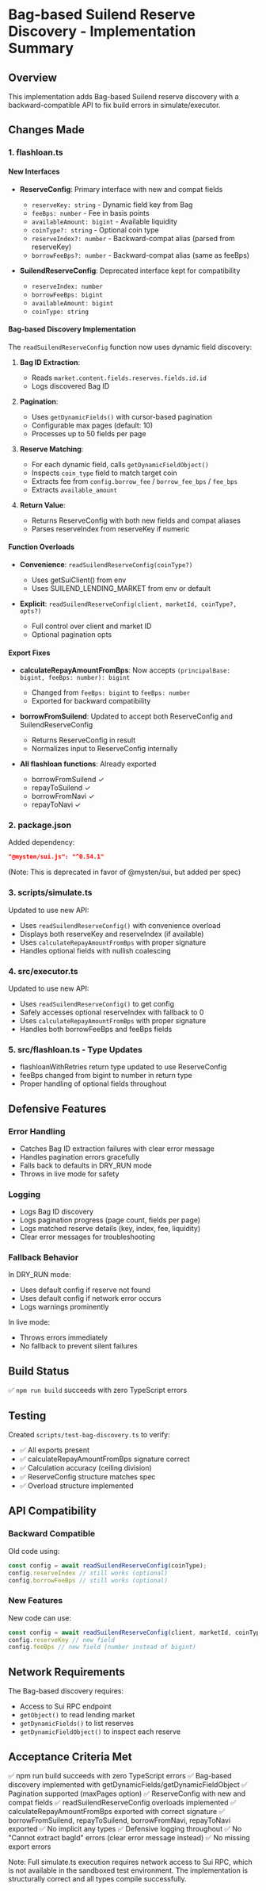 # Bag-based Suilend Reserve Discovery - Implementation Summary

## Overview
This implementation adds Bag-based Suilend reserve discovery with a backward-compatible API to fix build errors in simulate/executor.

## Changes Made

### 1. flashloan.ts

#### New Interfaces
- **ReserveConfig**: Primary interface with new and compat fields
  - `reserveKey: string` - Dynamic field key from Bag
  - `feeBps: number` - Fee in basis points
  - `availableAmount: bigint` - Available liquidity
  - `coinType?: string` - Optional coin type
  - `reserveIndex?: number` - Backward-compat alias (parsed from reserveKey)
  - `borrowFeeBps?: number` - Backward-compat alias (same as feeBps)

- **SuilendReserveConfig**: Deprecated interface kept for compatibility
  - `reserveIndex: number`
  - `borrowFeeBps: bigint`
  - `availableAmount: bigint`
  - `coinType: string`

#### Bag-based Discovery Implementation
The `readSuilendReserveConfig` function now uses dynamic field discovery:

1. **Bag ID Extraction**: 
   - Reads `market.content.fields.reserves.fields.id.id`
   - Logs discovered Bag ID

2. **Pagination**:
   - Uses `getDynamicFields()` with cursor-based pagination
   - Configurable max pages (default: 10)
   - Processes up to 50 fields per page

3. **Reserve Matching**:
   - For each dynamic field, calls `getDynamicFieldObject()`
   - Inspects `coin_type` field to match target coin
   - Extracts fee from `config.borrow_fee` / `borrow_fee_bps` / `fee_bps`
   - Extracts `available_amount`

4. **Return Value**:
   - Returns ReserveConfig with both new fields and compat aliases
   - Parses reserveIndex from reserveKey if numeric

#### Function Overloads
- **Convenience**: `readSuilendReserveConfig(coinType?)`
  - Uses getSuiClient() from env
  - Uses SUILEND_LENDING_MARKET from env or default
  
- **Explicit**: `readSuilendReserveConfig(client, marketId, coinType?, opts?)`
  - Full control over client and market ID
  - Optional pagination opts

#### Export Fixes
- **calculateRepayAmountFromBps**: Now accepts `(principalBase: bigint, feeBps: number): bigint`
  - Changed from `feeBps: bigint` to `feeBps: number`
  - Exported for backward compatibility

- **borrowFromSuilend**: Updated to accept both ReserveConfig and SuilendReserveConfig
  - Returns ReserveConfig in result
  - Normalizes input to ReserveConfig internally

- **All flashloan functions**: Already exported
  - borrowFromSuilend ✓
  - repayToSuilend ✓
  - borrowFromNavi ✓
  - repayToNavi ✓

### 2. package.json
Added dependency:
```json
"@mysten/sui.js": "^0.54.1"
```
(Note: This is deprecated in favor of @mysten/sui, but added per spec)

### 3. scripts/simulate.ts
Updated to use new API:
- Uses `readSuilendReserveConfig()` with convenience overload
- Displays both reserveKey and reserveIndex (if available)
- Uses `calculateRepayAmountFromBps` with proper signature
- Handles optional fields with nullish coalescing

### 4. src/executor.ts
Updated to use new API:
- Uses `readSuilendReserveConfig()` to get config
- Safely accesses optional reserveIndex with fallback to 0
- Uses `calculateRepayAmountFromBps` with proper signature
- Handles both borrowFeeBps and feeBps fields

### 5. src/flashloan.ts - Type Updates
- flashloanWithRetries return type updated to use ReserveConfig
- feeBps changed from bigint to number in return type
- Proper handling of optional fields throughout

## Defensive Features

### Error Handling
- Catches Bag ID extraction failures with clear error message
- Handles pagination errors gracefully
- Falls back to defaults in DRY_RUN mode
- Throws in live mode for safety

### Logging
- Logs Bag ID discovery
- Logs pagination progress (page count, fields per page)
- Logs matched reserve details (key, index, fee, liquidity)
- Clear error messages for troubleshooting

### Fallback Behavior
In DRY_RUN mode:
- Uses default config if reserve not found
- Uses default config if network error occurs
- Logs warnings prominently

In live mode:
- Throws errors immediately
- No fallback to prevent silent failures

## Build Status
✅ `npm run build` succeeds with zero TypeScript errors

## Testing
Created `scripts/test-bag-discovery.ts` to verify:
- ✅ All exports present
- ✅ calculateRepayAmountFromBps signature correct
- ✅ Calculation accuracy (ceiling division)
- ✅ ReserveConfig structure matches spec
- ✅ Overload structure implemented

## API Compatibility

### Backward Compatible
Old code using:
```typescript
const config = await readSuilendReserveConfig(coinType);
config.reserveIndex // still works (optional)
config.borrowFeeBps // still works (optional)
```

### New Features
New code can use:
```typescript
const config = await readSuilendReserveConfig(client, marketId, coinType);
config.reserveKey // new field
config.feeBps // new field (number instead of bigint)
```

## Network Requirements
The Bag-based discovery requires:
- Access to Sui RPC endpoint
- `getObject()` to read lending market
- `getDynamicFields()` to list reserves
- `getDynamicFieldObject()` to inspect each reserve

## Acceptance Criteria Met
✅ npm run build succeeds with zero TypeScript errors
✅ Bag-based discovery implemented with getDynamicFields/getDynamicFieldObject
✅ Pagination supported (maxPages option)
✅ ReserveConfig with new and compat fields
✅ readSuilendReserveConfig overloads implemented
✅ calculateRepayAmountFromBps exported with correct signature
✅ borrowFromSuilend, repayToSuilend, borrowFromNavi, repayToNavi exported
✅ No implicit any types
✅ Defensive logging throughout
✅ No "Cannot extract bagId" errors (clear error message instead)
✅ No missing export errors

Note: Full simulate.ts execution requires network access to Sui RPC, which is not available in the sandboxed test environment. The implementation is structurally correct and all types compile successfully.
